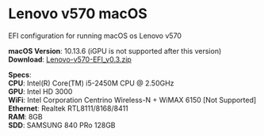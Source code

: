 # Lenovo v570 macOS
EFI configuration for running macOS os Lenovo v570

**macOS Version**: 10.13.6 (iGPU is not supported after this version)  
**Download**: [Lenovo-v570-EFI_v0.3.zip](https://github.com/talhabalaj/Lenovo-v570-macOS/releases/tag/v0.3)

**Specs**:  
**CPU**: Intel(R) Core(TM) i5-2450M CPU @ 2.50GHz  
**GPU**: Intel HD 3000  
**WiFi**: Intel Corporation Centrino Wireless-N + WiMAX 6150 [Not Supported]  
**Ethernet**: Realtek RTL8111/8168/8411  
**RAM**: 8GB   
**SDD**: SAMSUNG 840 PRo 128GB  
